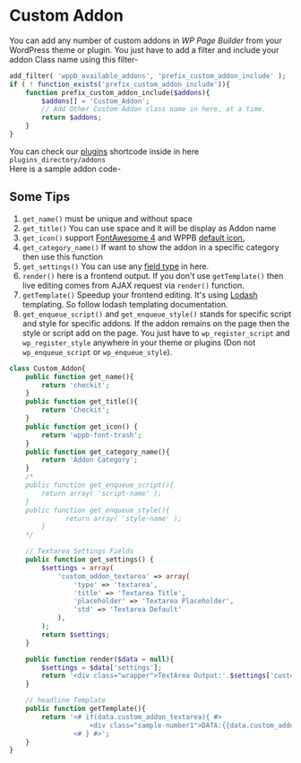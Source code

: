 
# Custom Addon
You can add any number of custom addons in *WP Page Builder* from your WordPress theme or plugin. You just have to add a filter and include your addon Class name using this filter-

```php
add_filter( 'wppb_available_addons', 'prefix_custom_addon_include' );
if ( ! function_exists('prefix_custom_addon_include')){
    function prefix_custom_addon_include($addons){
        $addons[] = 'Custom_Addon';
        // Add Other Custom Addon class name in here, at a time.
        return $addons;
    }
}
```

You can check our [plugins](https://wordpress.org/plugins/wp-pagebuilder/) shortcode inside in here `plugins_directory/addons`  
Here is a sample addon code-

## Some Tips
01. `get_name()` must be unique and without space
02. `get_title()` You can use space and it will be display as Addon name
03. `get_icon()` support [FontAwesome 4](https://fontawesome.com/v4.7.0/) and WPPB [default icon.](https://builder.themeum.com/wppbicon/)
04. `get_category_name()` If want to show the addon in a specific category then use this function
05. `get_settings()` You can use any [field type](https://github.com/themeum/WP-Page-Builder#field-type) in here.
06. `render()` here is a frontend output. If you don't use `getTemplate()` then live editing comes from AJAX request via `render()` function.
07. `getTemplate()` Speedup your frontend editing. It's using [Lodash](https://lodash.com/docs/4.17.10#template) templating. So follow lodash templating documentation. 
08. `get_enqueue_script()` and `get_enqueue_style()` stands for specific script and style for specific addons. If the addon remains on the page then the style or script add on the page. You just have to `wp_register_script` and `wp_register_style` anywhere in your theme or plugins (Don not `wp_enqueue_script` or `wp_enqueue_style`).




```php
class Custom_Addon{
    public function get_name(){
        return 'checkit';
    }
    public function get_title(){
        return 'Checkit';
    }
    public function get_icon() {
        return 'wppb-font-trash';
    }
    public function get_category_name(){
        return 'Addon Category';
    }
    /* 
    public function get_enqueue_script(){
        return array( 'script-name' ); 
    }
    public function get_enqueue_style(){
			  return array( 'style-name' );
		}
    */

    // Textarea Settings Fields
    public function get_settings() {
        $settings = array(
            'custom_addon_textarea' => array(
                'type' => 'textarea',
                'title' => 'Textarea Title',
                'placeholder' => 'Textarea Placeholder',
                'std' => 'Textarea Default'
            ),
        );
        return $settings;
    }

    public function render($data = null){
        $settings = $data['settings'];
        return '<div class="wrapper">TextArea Output:'.$settings['custom_addon_textarea'].'</div>';;
    }

    // headline Template
    public function getTemplate(){
        return '<# if(data.custom_addon_textarea){ #>
                    <div class="sample-number1">DATA:{{data.custom_addon_textarea}}</div>
                <# } #>';
    }
}

```
